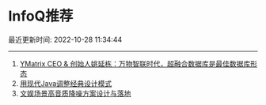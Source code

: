 # InfoQ推荐

最近更新时间: 2022-10-28 11:34:44

--- 
1. [YMatrix CEO & 创始人姚延栋：万物智联时代，超融合数据库是最佳数据库形态](https://www.infoq.cn/article/cI3hJsUtojbDorNs5eh0) 
2. [用现代Java调整经典设计模式](https://www.infoq.cn/article/LlrBgvdmYPGNsVDOZuCZ) 
3. [文娱场景高音质降噪方案设计与落地](https://www.infoq.cn/article/OJ9wJPtHU2WJyhDNKEfM) 

